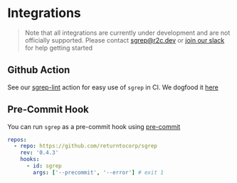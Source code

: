 # Integrations

> Note that all integrations are currently under development and are not officially supported. Please contact sgrep@r2c.dev or [join our slack](https://join.slack.com/t/r2c-community/shared_invite/enQtNjU0NDYzMjAwODY4LWE3NTg1MGNhYTAwMzk5ZGRhMjQ2MzVhNGJiZjI1ZWQ0NjQ2YWI4ZGY3OGViMGJjNzA4ODQ3MjEzOWExNjZlNTA) for help getting started

## Github Action

See our [sgrep-lint](https://github.com/marketplace/actions/sgrep-lint) action for easy use of `sgrep` in CI. We dogfood it [here](https://github.com/returntocorp/sgrep/tree/f92e3b4a12f0fcd659e787894ef3de0619f21419/.github/workflows/sgrep-lint.yml)

## Pre-Commit Hook

You can run `sgrep` as a pre-commit hook using [pre-commit](https://pre-commit.com)

```yaml
repos:
  - repo: https://github.com/returntocorp/sgrep
    rev: '0.4.3'
    hooks:
      - id: sgrep
        args: ['--precommit', '--error'] # exit 1
```

